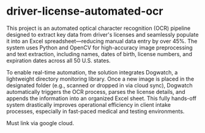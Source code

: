 # driver-license-automated-ocr
This project is an automated optical character recognition (OCR) pipeline designed to extract key data from driver's licenses and seamlessly populate it into an Excel spreadsheet—reducing manual data entry by over 45%. The system uses Python and OpenCV for high-accuracy image preprocessing and text extraction, including names, dates of birth, license numbers, and expiration dates across all 50 U.S. states.

To enable real-time automation, the solution integrates Dogwatch, a lightweight directory monitoring library. Once a new image is placed in the designated folder (e.g., scanned or dropped in via cloud sync), Dogwatch automatically triggers the OCR process, parses the license details, and appends the information into an organized Excel sheet. This fully hands-off system drastically improves operational efficiency in client intake processes, especially in fast-paced medical and testing environments.

Must link via google cloud.
